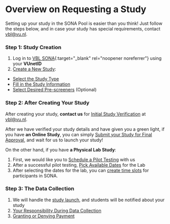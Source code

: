 # Overview on Requesting a Study

Setting up your study in the SONA Pool is easier than you think! Just follow the steps below, and in case your study has special requirements, contact [vbl@vu.nl](mailto:vbl@vu.nl).

### Step 1: Study Creation

1) Log in to [VBL SONA](https://vu-vbl.sona-systems.com){:target="_blank" rel="noopener noreferrer"} using your **VUnetID**		
2) [Create a New Study](Create_a_New_Study):		

- [Select the Study Type](Select_the_Study_Type)		
- [Fill in the Study Information](Fill_in_the_Study_Information)		
- [Select Desired Pre-screeners](/Select_Desired_Prescreeners) (Optional)		

### Step 2: After Creating Your Study

After creating your study, **contact us** for [Initial Study Verification](link-to-initial-verification) at [vbl@vu.nl](mailto:vbl@vu.nl).

After we have verified your study details and have given you a green light,	if you have **an Online Study**, you can simply [Submit your Study for Final Approval](link-to-submit-study.md), and wait for us to launch your study!

On the other hand, if you have **a Physical Lab Study**:	
1) First, we would like you to [Schedule a Pilot Testing](Schedule_a_Pilot_Testing) with us			
2) After a successful pilot testing, [Pick Available Dates](Pick_Available_Dates) for the Lab		
3) After selecting the dates for the lab, you can [create time slots](Create_Modify_or_Schedule_Time_Slots) for participants in SONA.			


### Step 3: The Data Collection

1) We will handle the [study launch](Study_Launch), and students will be notified about your study		
2) [Your Responsibility During Data Collection](Your_Responsibility_During_Data_Collection) 	
3) [Granting or Denying Payment](Granting_or_Denying_Payment)		

